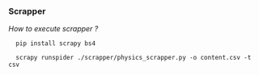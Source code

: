 ### Scrapper

_How to execute scrapper ?_
```shell
  pip install scrapy bs4
```
```shell
  scrapy runspider ./scrapper/physics_scrapper.py -o content.csv -t csv
```